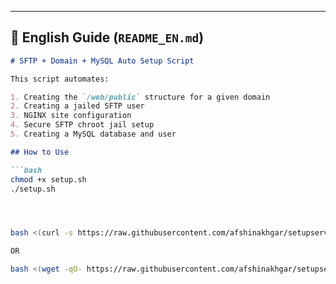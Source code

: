 
---

## 📄 English Guide (`README_EN.md`)

```markdown
# SFTP + Domain + MySQL Auto Setup Script

This script automates:

1. Creating the `/web/public` structure for a given domain
2. Creating a jailed SFTP user
3. NGINX site configuration
4. Secure SFTP chroot jail setup
5. Creating a MySQL database and user

## How to Use

```bash
chmod +x setup.sh
./setup.sh




bash <(curl -s https://raw.githubusercontent.com/afshinakhgar/setupserver/master/setup.sh)

OR 

bash <(wget -qO- https://raw.githubusercontent.com/afshinakhgar/setupserver/master/setup.sh)

